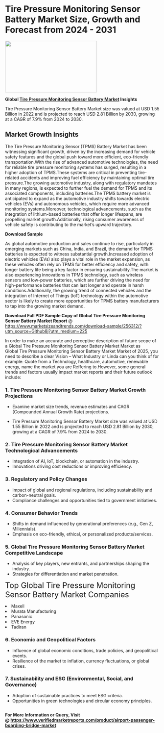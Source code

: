 <H1>Tire Pressure Monitoring Sensor Battery Market Size, Growth and Forecast from 2024 - 2031</H1><img class="aligncenter size-medium wp-image-584254" src="https://thirdeyenews.in/wp-content/uploads/2024/09/Global-Market-Research-300x168.jpeg" alt="" width="300" height="168" /><p><strong>Global&nbsp;<a href="https://www.marketsizeandtrends.com/download-sample/256312/?utm_source=Github8j?utm_medium=225">Tire Pressure Monitoring Sensor Battery Market</a> Insights</strong></p><p>Tire Pressure Monitoring Sensor Battery Market size was valued at USD 1.55 Billion in 2022 and is projected to reach USD 2.81 Billion by 2030, growing at a CAGR of 7.9% from 2024 to 2030.</p><p><h2>Market Growth Insights</h2> <p>The Tire Pressure Monitoring Sensor (TPMS) Battery Market has been witnessing significant growth, driven by the increasing demand for vehicle safety features and the global push toward more efficient, eco-friendly transportation.With the rise of advanced automotive technologies, the need for reliable tire pressure monitoring systems has surged, resulting in a higher adoption of TPMS.These systems are critical in preventing tire-related accidents and improving fuel efficiency by maintaining optimal tire pressure.The growing automotive industry, along with regulatory mandates in many regions, is expected to further fuel the demand for TPMS and its associated components, including batteries.The TPMS battery market is anticipated to expand as the automotive industry shifts towards electric vehicles (EVs) and autonomous vehicles, which require more advanced monitoring systems.Moreover, technological advancements, such as the integration of lithium-based batteries that offer longer lifespans, are propelling market growth.Additionally, rising consumer awareness of vehicle safety is contributing to the market’s upward trajectory.</p> <p><strong>Download Sample</strong></p> <p>As global automotive production and sales continue to rise, particularly in emerging markets such as China, India, and Brazil, the demand for TPMS batteries is expected to witness substantial growth.Increased adoption of electric vehicles (EVs) also plays a vital role in the market expansion, as these vehicles often rely on TPMS for better efficiency and safety, with longer battery life being a key factor in ensuring sustainability.The market is also experiencing innovations in TPMS technology, such as wireless sensors and low-power batteries, which are further driving the need for high-performance batteries that can last longer and operate in harsh conditions.Additionally, the growing trend of connected vehicles and the integration of Internet of Things (IoT) technology within the automotive sector is likely to create more opportunities for TPMS battery manufacturers to tap into the growing market demand.</p> <p><span class=""><strong>Download Full PDF Sample Copy of Global Tire Pressure Monitoring Sensor Battery Market Report</strong> @ <a href="https://www.marketsizeandtrends.com/download-sample/256312/?utm_source=Github8j?utm_medium=225" target="_blank">https://www.marketsizeandtrends.com/download-sample/256312/?utm_source=Github8j?utm_medium=225</a></span></p><p>In order to make an accurate and perceptive description of future scope of a Global&nbsp;Tire Pressure Monitoring Sensor Battery Market Market as Global&nbsp;Tire Pressure Monitoring Sensor Battery Market Market of 2025, you need to describe a clear Vision &ndash; What Industry or Linda can you think of for example: Quote from a Technology, healthcare, automotive, renewable energy, name the market you are Reffering to.However, some general trends and factors usually impact market reports and their future outlook include:</p><h3>1.&nbsp;<strong>Tire Pressure Monitoring Sensor Battery Market Growth Projections</strong></h3><ul><li>Examine market size trends, revenue estimates and CAGR (Compounded Annual Growth Rate) projections.</li><li><p>Tire Pressure Monitoring Sensor Battery Market size was valued at USD 1.55 Billion in 2022 and is projected to reach USD 2.81 Billion by 2030, growing at a CAGR of 7.9% from 2024 to 2030.</p></li></ul><h3>2.&nbsp;<strong>Tire Pressure Monitoring Sensor Battery Market Technological Advancements</strong></h3><ul><li>Integration of AI, IoT, blockchain, or automation in the industry.</li><li>Innovations driving cost reductions or improving efficiency.</li></ul><h3>3.&nbsp;<strong>Regulatory and Policy Changes</strong></h3><ul><li>Impact of global and regional regulations, including sustainability and carbon-neutral goals.</li><li>Compliance challenges and opportunities tied to government initiatives.</li></ul><h3>4.&nbsp;<strong>Consumer Behavior Trends</strong></h3><ul><li>Shifts in demand influenced by generational preferences (e.g., Gen Z, Millennials).</li><li>Emphasis on eco-friendly, ethical, or personalized products/services.</li></ul><h3>5.&nbsp;<strong>Global Tire Pressure Monitoring Sensor Battery Market Competitive Landscape</strong></h3><ul><li>Analysis of key players, new entrants, and partnerships shaping the industry.</li><li>Strategies for differentiation and market penetration.</li></ul><p data-pm-slice="1 1 []"><span style="color: inherit; font-family: inherit; font-size: 25px;">Top Global Tire Pressure Monitoring Sensor Battery Market Companies</span></p><div class="" data-test-id=""><p><li>Maxell</li><li> Murata Manufacturing</li><li> Panasonic</li><li> EVE Energy</li><li> Tadiran</li></p></div><h3>6.&nbsp;<strong>Economic and Geopolitical Factors</strong></h3><ul><li>Influence of global economic conditions, trade policies, and geopolitical events.</li><li>Resilience of the market to inflation, currency fluctuations, or global crises.</li></ul><h3>7.&nbsp;<strong>Sustainability and ESG (Environmental, Social, and Governance)</strong></h3><ul><li>Adoption of sustainable practices to meet ESG criteria.</li><li>Opportunities in green technologies and circular economy principles.</li></ul><h2><strong style="font-size: 14px;">For More Information or Query, Visit @&nbsp;</strong><a style="background-color: #ffffff; font-size: 14px;" href="https://www.marketsizeandtrends.com/report/tire-pressure-monitoring-sensor-battery-market/" target="_blank">https://www.verifiedmarketreports.com/product/airport-passenger-boarding-bridge-market</a></h2>